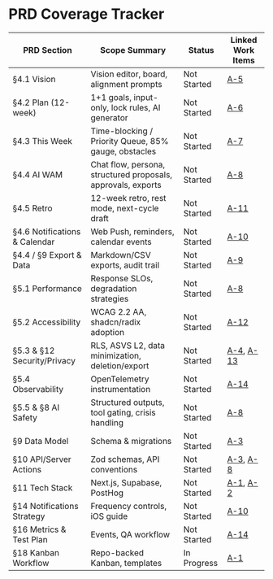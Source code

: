# PRD Coverage Tracker

| PRD Section | Scope Summary | Status | Linked Work Items |
| --- | --- | --- | --- |
| §4.1 Vision | Vision editor, board, alignment prompts | Not Started | [A-5](issues/A-5-vision-flow.md)
| §4.2 Plan (12-week) | 1+1 goals, input-only, lock rules, AI generator | Not Started | [A-6](issues/A-6-plan-12-week.md)
| §4.3 This Week | Time-blocking / Priority Queue, 85% gauge, obstacles | Not Started | [A-7](issues/A-7-this-week-views.md)
| §4.4 AI WAM | Chat flow, persona, structured proposals, approvals, exports | Not Started | [A-8](issues/A-8-ai-wam-chat.md)
| §4.5 Retro | 12-week retro, rest mode, next-cycle draft | Not Started | [A-11](issues/A-11-retro-cycle.md)
| §4.6 Notifications & Calendar | Web Push, reminders, calendar events | Not Started | [A-10](issues/A-10-notifications.md)
| §4.4 / §9 Export & Data | Markdown/CSV exports, audit trail | Not Started | [A-9](issues/A-9-export-templates.md)
| §5.1 Performance | Response SLOs, degradation strategies | Not Started | [A-8](issues/A-8-ai-wam-chat.md)
| §5.2 Accessibility | WCAG 2.2 AA, shadcn/radix adoption | Not Started | [A-12](issues/A-12-accessibility-pass.md)
| §5.3 & §12 Security/Privacy | RLS, ASVS L2, data minimization, deletion/export | Not Started | [A-4](issues/A-4-auth-rls-baseline.md), [A-13](issues/A-13-security-privacy-pass.md)
| §5.4 Observability | OpenTelemetry instrumentation | Not Started | [A-14](issues/A-14-metrics-events.md)
| §5.5 & §8 AI Safety | Structured outputs, tool gating, crisis handling | Not Started | [A-8](issues/A-8-ai-wam-chat.md)
| §9 Data Model | Schema & migrations | Not Started | [A-3](issues/A-3-data-model-migrations.md)
| §10 API/Server Actions | Zod schemas, API conventions | Not Started | [A-3](issues/A-3-data-model-migrations.md), [A-8](issues/A-8-ai-wam-chat.md)
| §11 Tech Stack | Next.js, Supabase, PostHog | Not Started | [A-1](issues/A-1-kanban-scaffolding.md), [A-2](issues/A-2-ci-setup.md)
| §14 Notifications Strategy | Frequency controls, iOS guide | Not Started | [A-10](issues/A-10-notifications.md)
| §16 Metrics & Test Plan | Events, QA workflow | Not Started | [A-14](issues/A-14-metrics-events.md)
| §18 Kanban Workflow | Repo-backed Kanban, templates | In Progress | [A-1](issues/A-1-kanban-scaffolding.md)
